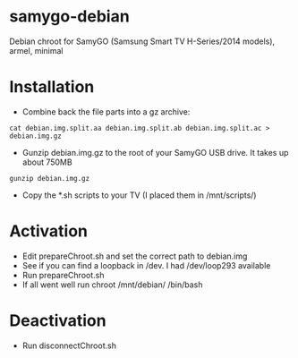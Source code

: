 # samygo-debian
Debian chroot for SamyGO (Samsung Smart TV H-Series/2014 models), armel, minimal

# Installation
* Combine back the file parts into a gz archive:
```
cat debian.img.split.aa debian.img.split.ab debian.img.split.ac > debian.img.gz
```
* Gunzip debian.img.gz to the root of your SamyGO USB drive. It takes up about 750MB
```
gunzip debian.img.gz
```
* Copy the *.sh scripts to your TV (I placed them in /mnt/scripts/)

# Activation
* Edit prepareChroot.sh and set the correct path to debian.img
* See if you can find a loopback in /dev. I had /dev/loop293 available
* Run prepareChroot.sh
* If all went well run chroot /mnt/debian/ /bin/bash

# Deactivation
* Run disconnectChroot.sh

